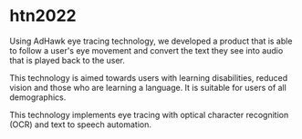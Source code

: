 # htn2022

Using AdHawk eye tracing technology, we developed a product that is able to follow a user's eye movement and convert the text they see into audio that is played back to the user.

This technology is aimed towards users with learning disabilities, reduced vision and those who are learning a language. It is suitable for users of all demographics.

This technology implements eye tracing with optical character recognition (OCR) and text to speech automation.
